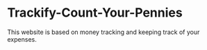 # Trackify-Count-Your-Pennies
This website is based on money tracking and keeping track of your expenses.
